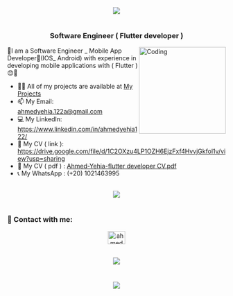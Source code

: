 
 <div align="center">
    <img src="https://readme-typing-svg.herokuapp.com/?font=Righteous&size=35&center=true&vCenter=true&width=500&height=70&duration=4000&lines=Hi+There!+👋;+I'm+AhmedYehia!+😎;" />
</div>

<br>
 
<h3 align="center">Software Engineer ( Flutter developer )</h3>
 <img src ="https://img.etimg.com/thumb/width-1200,height-1200,imgsize-638053,resizemode-75,msid-84146083/prime/technology-and-startups/booting-up-developer-economy-how-tech-startups-are-helping-coders-build-and-test-software-faster.jpg" align="right" alt="Coding" width="200" >
🌸I am a Software Engineer _ Mobile App Developer📱(IOS_ Android) with experience in developing mobile applications with ( Flutter )😊🌸

<br>

 
 
- 👨‍💻 All of my projects are available at [My Projects](https://github.com/Ahmedyehia122?tab=repositories)
- 📫 My Email: ahmedyehia.122a@gmail.com  
- 💻 My LinkedIn: https://www.linkedin.com/in/ahmedyehia122/
- 📄 My CV ( link ): https://drive.google.com/file/d/1C2OXzu4LP1OZH6EjzFxf4HvvjGkfol1v/view?usp=sharing
- 📄 My CV ( pdf ) : [Ahmed-Yehia-flutter developer CV.pdf](https://github.com/Ahmedyehia122/Ahmedyehia122/files/14836825/Ahmed-Yehia-flutter.developer.CV.pdf)
- 📞 My WhatsApp : (+20) 1021463995
  
  
<br>
<div align="center">
    <img src="https://user-images.githubusercontent.com/73097560/115834477-dbab4500-a447-11eb-908a-139a6edaec5c.gif" />
</div>
<br>

<h3 align="left">🤝 Contact with me:</h3>

 
 
<p align="center">
<a href="https://linkedin.com/in/ahmedyehia122/" target="blank"><img align="center" src="https://raw.githubusercontent.com/rahuldkjain/github-profile-readme-generator/master/src/images/icons/Social/linked-in-alt.svg" alt="ahmedyehia122/" height="30" width="40" /></a>
 
</p>
 
<br>
<div align="center">
    <img src="https://user-images.githubusercontent.com/73097560/115834477-dbab4500-a447-11eb-908a-139a6edaec5c.gif" />
</div>
<br>
<h3 align="center">
    <img src="https://readme-typing-svg.herokuapp.com/?font=Righteous&size=25&center=true&vCenter=true&width=500&height=70&duration=4000&lines=Thanks+for+visiting!+❤️;+Shoot+me+a+message+on+Linkedin!;I'm+always+down+to+collab">
</h3>


 

 

 
 

<!---
Ahmedyehia122/Ahmedyehia122 is a ✨ special ✨ repository because its `README.md` (this file) appears on your GitHub profile.
You can click the Preview link to take a look at your changes.
--->
